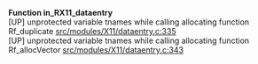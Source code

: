   
__Function in_RX11_dataentry__  
  [UP] unprotected variable tnames while calling allocating function Rf_duplicate [src/modules/X11/dataentry.c:335](https://github.com/wch/r-source/blob/94d2f8a4f59b5bc6ce1ddef671fe195a48e3ba0d/src/modules/X11/dataentry.c/#L335)  
  [UP] unprotected variable tnames while calling allocating function Rf_allocVector [src/modules/X11/dataentry.c:343](https://github.com/wch/r-source/blob/94d2f8a4f59b5bc6ce1ddef671fe195a48e3ba0d/src/modules/X11/dataentry.c/#L343)  
